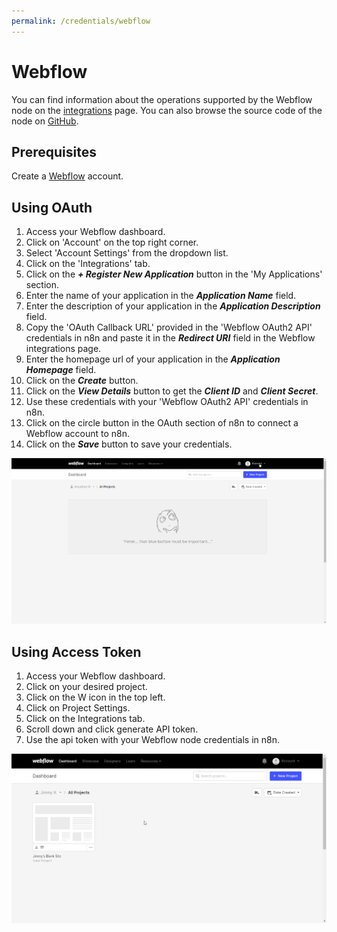 ```yaml
---
permalink: /credentials/webflow
---
```


# Webflow

You can find information about the operations supported by the Webflow node on the [integrations](https://n8n.io/integrations/n8n-nodes-base.webflowTrigger) page. You can also browse the source code of the node on [GitHub](https://github.com/n8n-io/n8n/tree/master/packages/nodes-base/nodes/Webflow).

## Prerequisites

Create a [Webflow](https://webflow.com/) account.

## Using OAuth

1. Access your Webflow dashboard.
2. Click on 'Account' on the top right corner.
3. Select 'Account Settings' from the dropdown list.
4. Click on the 'Integrations' tab.
5. Click on the ***+ Register New Application*** button in the 'My Applications' section.
6. Enter the name of your application in the ***Application Name*** field.
7. Enter the description of your application in the ***Application Description*** field.
8. Copy the 'OAuth Callback URL' provided in the 'Webflow OAuth2 API' credentials in n8n and paste it in the ***Redirect URI*** field in the Webflow integrations page.
9. Enter the homepage url of your application in the ***Application Homepage*** field.
10. Click on the ***Create*** button.
11. Click on the ***View Details*** button to get the ***Client ID*** and ***Client Secret***.
12. Use these credentials with your 'Webflow OAuth2 API' credentials in n8n.
13. Click on the circle button in the OAuth section of n8n to connect a Webflow account to n8n.
14. Click on the ***Save*** button to save your credentials.

![Getting Webflow OAuth credentials](./using-oauth.gif)

## Using Access Token

1. Access your Webflow dashboard.
2. Click on your desired project.
3. Click on the W icon in the top left.
4. Click on Project Settings.
5. Click on the Integrations tab.
6. Scroll down and click generate API token.
7. Use the api token with your Webflow node credentials in n8n.

![Getting Webflow credentials](./using-access-token.gif)
